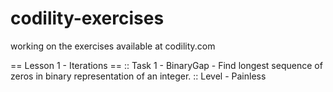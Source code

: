 # codility-exercises
working on the exercises available at codility.com

== Lesson 1 - Iterations ==
:: Task 1 - BinaryGap - Find longest sequence of zeros in binary representation of an integer.
:: Level - Painless


